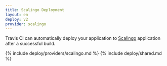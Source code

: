 ```yaml
---
title: Scalingo Deployment
layout: en
deploy: v2
provider: scalingo
---
```


Travis CI can automatically deploy your application to [Scalingo](https://scalingo.com/) application after a successful build.

{% include deploy/providers/scalingo.md %}
{% include deploy/shared.md %}
